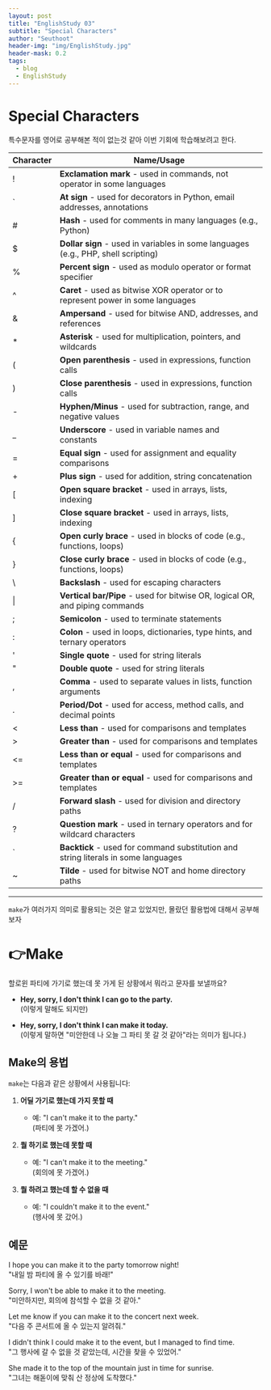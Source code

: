 ```yaml
---
layout: post
title: "EnglishStudy 03"
subtitle: "Special Characters"
author: "Seuthoot"
header-img: "img/EnglishStudy.jpg"
header-mask: 0.2
tags:
  - blog
  - EnglishStudy
---
```


# Special Characters
특수문자를 영어로 공부해본 적이 없는것 같아 이번 기회에 학습해보려고 한다.

| **Character** | **Name/Usage**                                                                   |
|---------------|----------------------------------------------------------------------------------|
| !             | **Exclamation mark** - used in commands, not operator in some languages          |
| `             | **At sign** - used for decorators in Python, email addresses, annotations        |
| #             | **Hash** - used for comments in many languages (e.g., Python)                   |
| $             | **Dollar sign** - used in variables in some languages (e.g., PHP, shell scripting) |
| %             | **Percent sign** - used as modulo operator or format specifier                   |
| ^             | **Caret** - used as bitwise XOR operator or to represent power in some languages  |
| &             | **Ampersand** - used for bitwise AND, addresses, and references                 |
| *             | **Asterisk** - used for multiplication, pointers, and wildcards                  |
| (             | **Open parenthesis** - used in expressions, function calls                       |
| )             | **Close parenthesis** - used in expressions, function calls                      |
| -             | **Hyphen/Minus** - used for subtraction, range, and negative values              |
| _             | **Underscore** - used in variable names and constants                            |
| =             | **Equal sign** - used for assignment and equality comparisons                     |
| +             | **Plus sign** - used for addition, string concatenation                          |
| [             | **Open square bracket** - used in arrays, lists, indexing                        |
| ]             | **Close square bracket** - used in arrays, lists, indexing                       |
| {             | **Open curly brace** - used in blocks of code (e.g., functions, loops)          |
| }             | **Close curly brace** - used in blocks of code (e.g., functions, loops)         |
| \             | **Backslash** - used for escaping characters                                      |
| \|             | **Vertical bar/Pipe** - used for bitwise OR, logical OR, and piping commands    |
| ;             | **Semicolon** - used to terminate statements                                       |
| :             | **Colon** - used in loops, dictionaries, type hints, and ternary operators       |
| '             | **Single quote** - used for string literals                                        |
| "             | **Double quote** - used for string literals                                        |
| ,             | **Comma** - used to separate values in lists, function arguments                 |
| .             | **Period/Dot** - used for access, method calls, and decimal points               |
| <             | **Less than** - used for comparisons and templates                                |
| >             | **Greater than** - used for comparisons and templates                             |
| <=            | **Less than or equal** - used for comparisons and templates                       |
| >=            | **Greater than or equal** - used for comparisons and templates                    |
| /             | **Forward slash** - used for division and directory paths                         |
| ?             | **Question mark** - used in ternary operators and for wildcard characters         |
| `             | **Backtick** - used for command substitution and string literals in some languages |
| ~             | **Tilde** - used for bitwise NOT and home directory paths                         |

----------------------------------------------------------------------
`make`가 여러가지 의미로 활용되는 것은 알고 있었지만, 몰랐던 활용법에 대해서 공부해보자

# 👉Make

할로윈 파티에 가기로 했는데 못 가게 된 상황에서 뭐라고 문자를 보낼까요?

- **Hey, sorry, I don't think I can go to the party.**  
  (이렇게 말해도 되지만)

- **Hey, sorry, I don't think I can make it today.**  
  (이렇게 말하면 "미안한데 나 오늘 그 파티 못 갈 것 같아"라는 의미가 됩니다.)

## Make의 용법

`make`는 다음과 같은 상황에서 사용됩니다:

1. **어딜 가기로 했는데 가지 못할 때**
   - 예: "I can't make it to the party."  
   (파티에 못 가겠어.)

2. **뭘 하기로 했는데 못할 때**
   - 예: "I can't make it to the meeting."  
   (회의에 못 가겠어.)

3. **뭘 하려고 했는데 할 수 없을 때**
   - 예: "I couldn't make it to the event."  
   (행사에 못 갔어.)


## 예문
I hope you can make it to the party tomorrow night!<br>
"내일 밤 파티에 올 수 있기를 바래!"

Sorry, I won't be able to make it to the meeting.<br>
"미안하지만, 회의에 참석할 수 없을 것 같아."

Let me know if you can make it to the concert next week.<br>
"다음 주 콘서트에 올 수 있는지 알려줘."

I didn't think I could make it to the event, but I managed to find time.<br>
"그 행사에 갈 수 없을 것 같았는데, 시간을 찾을 수 있었어."

She made it to the top of the mountain just in time for sunrise.<br>
"그녀는 해돋이에 맞춰 산 정상에 도착했다."
